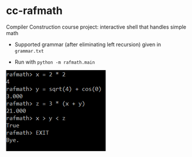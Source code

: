 # cc-rafmath
Compiler Construction course project: interactive shell that handles simple math

- Supported grammar (after eliminating left recursion) given in `grammar.txt`

- Run with `python -m rafmath.main`

![Screenshot](/screenshot.png "Screenshot")
